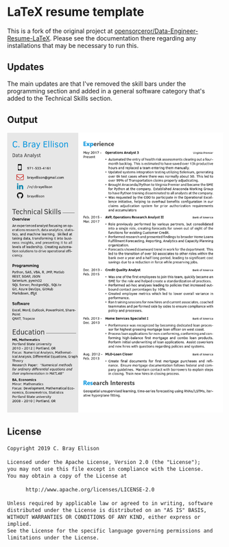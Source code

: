 # LaTeX resume template

This is a fork of the original project at [opensorceror/Data-Engineer-Resume-LaTeX](https://github.com/opensorceror/Data-Engineer-Resume-LaTeX). Please see the documentation there regarding any installations that may be necessary to run this.

## Updates

The main updates are that I've removed the skill bars under the programming section and added in a general software category that's added to the Technical Skills section.

## Output

![resume](screen.png)

## License

```
Copyright 2019 C. Bray Ellison

Licensed under the Apache License, Version 2.0 (the "License");
you may not use this file except in compliance with the License.
You may obtain a copy of the License at

      http://www.apache.org/licenses/LICENSE-2.0

Unless required by applicable law or agreed to in writing, software
distributed under the License is distributed on an "AS IS" BASIS,
WITHOUT WARRANTIES OR CONDITIONS OF ANY KIND, either express or implied.
See the License for the specific language governing permissions and
limitations under the License.
```